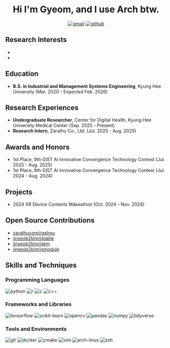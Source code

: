 <div align="center">

# Hi I'm Gyeom, and I use Arch btw.

[![gmail](https://img.shields.io/badge/Gmail-EA4335?style=flat&logo=gmail&logoColor=white)](mailto:hbgyeom@gmail.com)
[![github](https://img.shields.io/badge/GitHub-181717?style=flat&logo=github&logoColor=white)](https://github.com/hbgyeom1)

</div>

## Research Interests
- 
- 

## Education
- **B.S. in Industrial and Management Systems Engineering**, Kyung Hee University (Mar. 2020 - Expected Feb. 2026)

## Research Experiences
- **Undergraduate Researcher**, Center for Digital Health, Kyung Hee University Medical Center (Sep. 2025 - Present)
- **Research Intern**, Zarathu Co., Ltd. (Jul. 2025 - Aug. 2025)

## Awards and Honors
- 1st Place, 9th GIST AI Innovative Convergence Technology Contest (Jul. 2025 - Aug. 2025)
- 1st Place, 8th GIST AI Innovative Convergence Technology Contest (Jul. 2024 - Aug. 2024)

## Projects
- 2024 XR Device Contents Makeathon (Oct. 2024 - Nov. 2024)

## Open Source Contributions
- [zarathucorp/rashnu](https://github.com/zarathucorp/rashnu)
- [jinseob2kim/jstable](https://github.com/jinseob2kim/jstable)
- [jinseob2kim/jskm](https://github.com/jinseob2kim/jskm)
- [jinseob2kim/jsmodule](https://github.com/jinseob2kim/jsmodule)

## Skills and Techniques

### Programming Languages
![python](https://img.shields.io/badge/Python-3776AB?style=flat&logo=python&logoColor=white)
![r](https://img.shields.io/badge/R-276DC3?style=flat&logo=r&logoColor=white)
![c](https://img.shields.io/badge/C-A8B9CC?style=flat&logo=c&logoColor=black)
![c++](https://img.shields.io/badge/C%2B%2B-00599C?style=flat&logo=c%2B%2B&logoColor=white)

### Frameworks and Libraries
![tensorflow](https://img.shields.io/badge/Tensorflow-FF6F00?style=flat&logo=tensorflow&logoColor=white)
![scikit-learn](https://img.shields.io/badge/scikit--learn-F7931E?style=flat&logo=scikit-learn&logoColor=white)
![opencv](https://img.shields.io/badge/OpenCV-5C3EE8?style=flat&logo=opencv&logoColor=white)
![pandas](https://img.shields.io/badge/Pandas-150458?style=flat&logo=pandas&logoColor=white)
![numpy](https://img.shields.io/badge/NumPy-013243?style=flat&logo=numpy&logoColor=white)
![tidyverse](https://img.shields.io/badge/Tidyverse-1A162D?style=flat&logo=tidyverse&logoColor=white)

### Tools and Environments
![git](https://img.shields.io/badge/Git-F05032?style=flat&logo=git&logoColor=white)
![docker](https://img.shields.io/badge/Docker-2496ED?style=flat&logo=docker&logoColor=white)
![cmake](https://img.shields.io/badge/CMake-064F8C?style=flat&logo=cmake&logoColor=white)
![vim](https://img.shields.io/badge/Vim-019733?style=flat&logo=vim&logoColor=white)
![arch-linux](https://img.shields.io/badge/Arch_Linux-1793D1?style=flat&logo=arch-linux&logoColor=white)
![zsh](https://img.shields.io/badge/Zsh-F15A24?style=flat&logo=zsh&logoColor=white)
